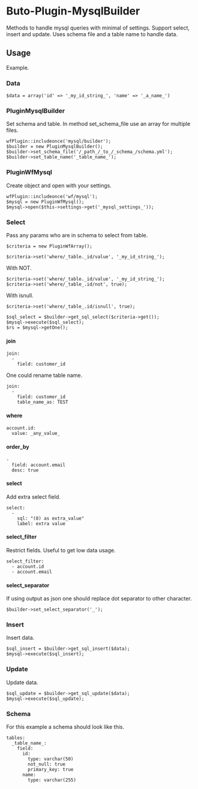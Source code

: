# Buto-Plugin-MysqlBuilder
Methods to handle mysql queries with minimal of settings. Support select, insert and update. Uses schema file and a table name to handle data.

## Usage
Example.
### Data
```
$data = array('id' => '_my_id_string_', 'name' => '_a_name_')
```

### PluginMysqlBuilder
Set schema and table.
In method set_schema_file use an array for multiple files.
```
wfPlugin::includeonce('mysql/builder');
$builder = new PluginMysqlBuilder();
$builder->set_schema_file('/_path_/_to_/_schema_/schema.yml');
$builder->set_table_name('_table_name_');
```

### PluginWfMysql
Create object and open with your settings.
```
wfPlugin::includeonce('wf/mysql');
$mysql = new PluginWfMysql();
$mysql->open($this->settings->get('_mysql_settings_'));
```

### Select
Pass any params who are in schema to select from table. 
```
$criteria = new PluginWfArray();
```
```
$criteria->set('where/_table._id/value', '_my_id_string_');
```
With NOT.
```
$criteria->set('where/_table._id/value', '_my_id_string_');
$criteria->set('where/_table_.id/not', true);
```
With isnull.
```
$criteria->set('where/_table_.id/isnull', true);
```
```
$sql_select = $builder->get_sql_select($criteria->get());
$mysql->execute($sql_select);
$rs = $mysql->getOne();
```

#### join
```
join:
  -
    field: customer_id
```
One could rename table name.
```
join:
  -
    field: customer_id
    table_name_as: TEST
```

#### where
```
account.id:
  value: _any_value_
```
#### order_by
```
-
  field: account.email
  desc: true
```
#### select
Add extra select field.
```
select:
  -
    sql: "(8) as extra_value"
    label: extra value
```
#### select_filter
Restrict fields. Useful to get low data usage.
```
select_filter:
  - account.id
  - account.email
```

#### select_separator
If using output as json one should replace dot separator to other character.
```
$builder->set_select_separator('_');
```

### Insert
Insert data.
```
$sql_insert = $builder->get_sql_insert($data);
$mysql->execute($sql_insert);
```

### Update
Update data.
```
$sql_update = $builder->get_sql_update($data);
$mysql->execute($sql_update);
```

### Schema
For this example a schema should look like this.
```
tables:
  _table_name_:
    field:
      id:
        type: varchar(50)
        not_null: true
        primary_key: true
      name:
        type: varchar(255)
```
